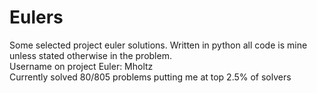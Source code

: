 # Eulers
Some selected project euler solutions. Written in python all code is mine unless stated otherwise in the problem.   
Username on project Euler: Mholtz  
Currently solved 80/805 problems putting me at top 2.5% of solvers  

